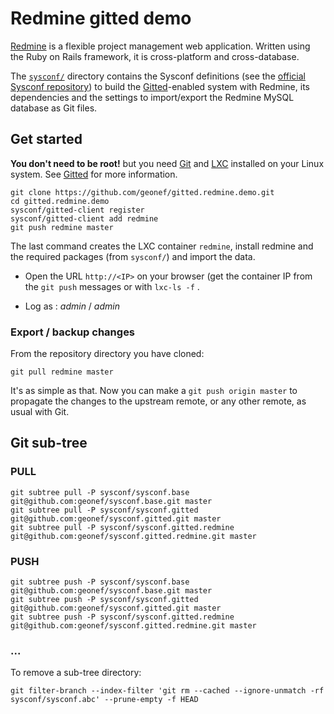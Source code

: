 # Redmine gitted demo

[Redmine](http://redmine.org/) is a flexible project management web
application. Written using the Ruby on Rails framework, it is
cross-platform and cross-database.


The [```sysconf/```](sysconf/) directory contains the Sysconf
  definitions (see the
  [official Sysconf repository](https://github.com/geonef/sysconf.base/))
  to build the
  [Gitted](https://github.com/geonef/sysconf.gitted)-enabled system
  with Redmine, its dependencies and the settings to import/export
  the Redmine MySQL database as Git files.


## Get started

**You don't need to be root!** but you need [Git](http://git-scm.com/)
and [LXC](https://linuxcontainers.org/) installed on your Linux
system. See [Gitted](https://github.com/geonef/sysconf.gitted) for
more information.

```
git clone https://github.com/geonef/gitted.redmine.demo.git
cd gitted.redmine.demo
sysconf/gitted-client register
sysconf/gitted-client add redmine
git push redmine master
```

The last command creates the LXC container ```redmine```,
install redmine and the required packages (from ```sysconf/```) and
import the data.

* Open the URL ```http://<IP>``` on your browser (get the
  container IP from the ```git push``` messages or with ```lxc-ls
  -f``` .

* Log as : *admin* / *admin*



### Export / backup changes

From the repository directory you have cloned:
```
git pull redmine master
```

It's as simple as that. Now you can make a ```git push origin
master``` to propagate the changes to the upstream remote, or any
other remote, as usual with Git.


## Git sub-tree

### PULL
```
git subtree pull -P sysconf/sysconf.base git@github.com:geonef/sysconf.base.git master
git subtree pull -P sysconf/sysconf.gitted git@github.com:geonef/sysconf.gitted.git master
git subtree pull -P sysconf/sysconf.gitted.redmine git@github.com:geonef/sysconf.gitted.redmine.git master
```

### PUSH

```
git subtree push -P sysconf/sysconf.base git@github.com:geonef/sysconf.base.git master
git subtree push -P sysconf/sysconf.gitted git@github.com:geonef/sysconf.gitted.git master
git subtree push -P sysconf/sysconf.gitted.redmine git@github.com:geonef/sysconf.gitted.redmine.git master
```

### ...

To remove a sub-tree directory:
```
git filter-branch --index-filter 'git rm --cached --ignore-unmatch -rf sysconf/sysconf.abc' --prune-empty -f HEAD
```

